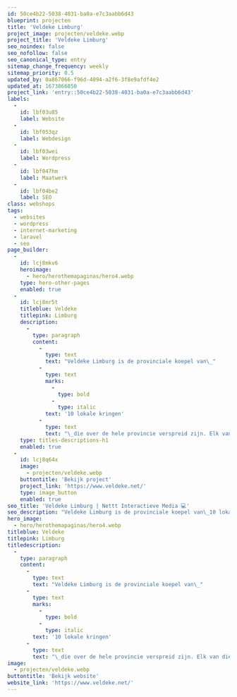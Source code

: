 ```yaml
---
id: 50ce4b22-5038-4031-ba0a-e7c3aabb6d43
blueprint: projecten
title: 'Veldeke Limburg'
project_image: projecten/veldeke.webp
project_title: 'Veldeke Limburg'
seo_noindex: false
seo_nofollow: false
seo_canonical_type: entry
sitemap_change_frequency: weekly
sitemap_priority: 0.5
updated_by: 0a867066-f96d-4094-a2f6-3f8e9afdf4e2
updated_at: 1673866850
project_link: 'entry::50ce4b22-5038-4031-ba0a-e7c3aabb6d43'
labels:
  -
    id: lbf03u85
    label: Website
  -
    id: lbf053qz
    label: Webdesign
  -
    id: lbf03wei
    label: Wordpress
  -
    id: lbf047hm
    label: Maatwerk
  -
    id: lbf04be2
    label: SEO
class: webshops
tags:
  - websites
  - wordpress
  - internet-marketing
  - laravel
  - seo
page_builder:
  -
    id: lcj8mkv6
    heroimage:
      - hero/herothemapaginas/hero4.webp
    type: hero-other-pages
    enabled: true
  -
    id: lcj8mr5t
    titleblue: Veldeke
    titlepink: Limburg
    description:
      -
        type: paragraph
        content:
          -
            type: text
            text: "Veldeke Limburg is de provinciale koepel van\_"
          -
            type: text
            marks:
              -
                type: bold
              -
                type: italic
            text: '10 lokale kringen'
          -
            type: text
            text: "\_die over de hele provincie verspreid zijn. Elk van die kringen spant zich in om binnen zijn eigen stad of regio het plaatselijk dialect op de kaart te zetten. Dat doen ze door allerlei activiteiten te ontplooien, zoals dialect-cursussen, voorstellingen met cabaret of revue, excursies of wandelingen, dialect-avonden met sprekers of artiesten, het uitgeven van boeken in het dialect enzovoort. Iedere kring heeft ook een eigen website die u kunt bezoeken voor meer informatie over wat zich in uw omgeving op dialectgebied afspeelt."
    type: titles-descriptions-h1
    enabled: true
  -
    id: lcj8q64x
    image:
      - projecten/veldeke.webp
    buttontitle: 'Bekijk project'
    project_link: 'https://www.veldeke.net/'
    type: image_button
    enabled: true
seo_title: 'Veldeke Limburg | Nettt Interactieve Media 💻'
seo_description: "Veldeke Limburg is de provinciale koepel van\_10 lokale kringen\_die over de hele provincie verspreid zijn."
hero_image:
  - hero/herothemapaginas/hero4.webp
titleblue: Veldeke
titlepink: Limburg
titledescription:
  -
    type: paragraph
    content:
      -
        type: text
        text: "Veldeke Limburg is de provinciale koepel van\_"
      -
        type: text
        marks:
          -
            type: bold
          -
            type: italic
        text: '10 lokale kringen'
      -
        type: text
        text: "\_die over de hele provincie verspreid zijn. Elk van die kringen spant zich in om binnen zijn eigen stad of regio het plaatselijk dialect op de kaart te zetten. Dat doen ze door allerlei activiteiten te ontplooien, zoals dialect-cursussen, voorstellingen met cabaret of revue, excursies of wandelingen, dialect-avonden met sprekers of artiesten, het uitgeven van boeken in het dialect enzovoort. Iedere kring heeft ook een eigen website die u kunt bezoeken voor meer informatie over wat zich in uw omgeving op dialectgebied afspeelt."
image:
  - projecten/veldeke.webp
buttontitle: 'Bekijk website'
website_link: 'https://www.veldeke.net/'
---
```

